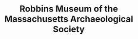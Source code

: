 ---
layout: repo
title: "Robbins Museum of the Massachusetts Archaeological Society"
id: 18421
permalink: repos/18421/
---